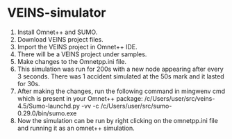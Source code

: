 # VEINS-simulator
1. Install Omnet++ and SUMO.
2. Download VEINS project files.
3. Import the VEINS project in Omnet++ IDE.
4. There will be a VEINS project under samples.
5. Make changes to the Omnetpp.ini file.
6. This simulation was run for 200s with a new node appearing after every 3 seconds. There was 1 accident simulated at the 50s mark and it lasted for 30s.
7. After making the changes, run the following command in mingwenv cmd which is present in your Omnet++ package:
/c/Users/user/src/veins-4.5/Sumo-launchd.py -vv -c /c/Users/user/src/sumo-0.29.0/bin/sumo.exe
8. Now the simulation can be run by right clicking on the omnetpp.ini file and running it as an omnet++ simulation.
